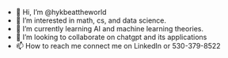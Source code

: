 - 👋 Hi, I’m @hykbeattheworld
- 👀 I’m interested in math, cs, and data science.
- 🌱 I’m currently learning AI and machine learning theories.
- 💞️ I’m looking to collaborate on chatgpt and its applications
- 📫 How to reach me connect me on LinkedIn or 530-379-8522

<!---
hykbeattheworld/hykbeattheworld is a ✨ special ✨ repository because its `README.md` (this file) appears on your GitHub profile.
You can click the Preview link to take a look at your changes.
--->
